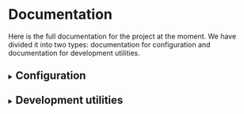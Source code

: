 # Documentation

Here is the full documentation for the project at the moment. We have divided it into two types: documentation for 
configuration and documentation for development utilities.

<details><summary>

## Configuration
</summary>

This configurations will be divided in application configurations and libraries configurations.

<details><summary>

### Apps
</summary>

[//]: # (Stats, User, Event, Application, Meals, Review, Messages)

- **[Friends](configuration/apps/friends.md)**: This optional app enables the participants to apply with their friends and then for the organizers to group their applications 
in order to invite all the friends.

</details>

<details><summary>

### Libraries
</summary>

- **[Admin honeypot](configuration/libraries/admin_honeypot.md)**: Fake Django admin login screen to log and notify admins of attempted unauthorized access.
- **[Allauth](configuration/libraries/allauth.md)**: Integrated set of Django applications addressing authentication, registration, account management as well as 
3rd party (social) account authentication.
- **[Axes](configuration/libraries/axes.md)**: Axes is a Django plugin for keeping track of suspicious login attempts for your Django based website and implementing simple brute-force attack blocking.
- **[Captcha](configuration/libraries/captcha.md)**: Django reCAPTCHA form field/widget integration app.
- **[Colorfield](configuration/libraries/colorfield.md)**: Simple color field for your models with a nice color-picker in the admin-interface.
- **[Compressor](configuration/libraries/compressor.md)**: Compresses linked and inline JavaScript or CSS into a single cached file.
- **[Cors headers](configuration/libraries/corsheaders.md)**: A Django App that adds Cross-Origin Resource Sharing (CORS) headers to responses.
- **[Crontab](configuration/libraries/crontab.md)**: Dead simple crontab powered job scheduling for django.
- **[Django Bootstrap 5](configuration/libraries/django_filter.md)**: Bootstrap 5 for Django.
- **[Django CSP](configuration/libraries/django_csp.md)**: Adds Content-Security-Policy headers to Django applications.
- **[Django filter](configuration/libraries/django_filter.md)**: It allows users to filter down a queryset based on a model’s fields, displaying the form to let them do this.
- **[Django JWT](configuration/libraries/django_jwt_oidc.md)**: Django library that implements the authentication for OpenId SSO with JWT from oauth2.
- **[Django password validator](configuration/libraries/django_password_validators.md)**: Additional libraries for validating passwords in Django 2.2.25 or later.
- **[Django tables 2](configuration/libraries/django_tables2.md)**: An app for creating HTML tables.

</details>
</details>

<details><summary>

## Development utilities
</summary>

This utilities will be divided in generic utilities and app specific utilities.

<details><summary>

### Generic 
</summary>

- **[BootstrapFormMixin](utility/generic/bootstrap_form_mixin.md)**: A utility to assist in the rendering of a form using Bootstrap 5.
- **[Email](utility/generic/email.md)**: Utility to help with email sending utility of Django.
- **[OverwriteOnlyModelFormMixin](utility/generic/overwrite_only_model_form_mixin.md)**: Mixin for Django forms to only update model fields in a form.
- **[PermissionRequiredMixin](utility/generic/permission_required_mixin.md)**: Improvement of the Django PermissionRequiredMixin class. Inherit this if you create new permission mixins please.
- **[SingletonMeta](utility/generic/singleton.md)**: Singleton pattern.
- **[Tables.py](utility/generic/tables.md)**: Utilities for the [Django tables 2](configuration/libraries/django_tables2.md).
- **[TabsViewMixin](utility/generic/tabs_view_mixin.md)**: A utility to help the creation of necessary methods for displaying a view with tabs, which will automatically render when used in your views.
- **[Template.py](utility/generic/template.md)**: Template generic variables that includes some functionalities: Theme, Navigation, Hackathon settings. 
- **[TimezoneMiddleware](utility/generic/timezone.md)**: Django middleware that gets the timezone of the request.
- **[Utils.py](utility/generic/utils.md)**: Utils.py is a python file with some util functions for the whole app: `get_theme`, `full_cache`, `is_installed`, `is_instance_on_db` & `notify_user`.


</details>

<details><summary>

### App specific
</summary>

#### Application

- **[Application Forms](utility/app_specific/application_form.md)**: Generic class to create types of applications (Hacker, Mentor, etc.) that integrates automatically the forms with the Application Model.

#### Event.Messages
 
- **[MessageServiceManager](utility/app_specific/messages.md)**: Explanation of how this services work and how to use it to send quick messages to the participants.

### Stats

- **[Stats](utility/app_specific/messages.md)**: Explanation of how this services work and how to use it to send quick messages to the participants.

</details>

</details>

<style>
details summary > * {  
    display: inline; 
}
details {
    margin-top: 25px;
}
</style>
